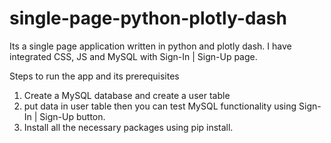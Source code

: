 # single-page-python-plotly-dash
Its a single page application written in python and plotly dash. I have integrated CSS, JS and MySQL with Sign-In | Sign-Up page.

Steps to run the app and its prerequisites
1. Create a MySQL database and create a user table
2. put data in user table then you can test MySQL functionality using Sign-In | Sign-Up button.
3. Install all the necessary packages using pip install.
